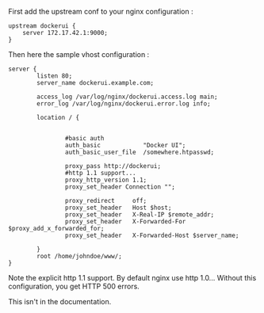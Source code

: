 First add the upstream conf to your nginx configuration :
```
upstream dockerui {
    server 172.17.42.1:9000;
}
```

Then here the sample vhost configuration : 

```
server {
        listen 80;
        server_name dockerui.example.com;

        access_log /var/log/nginx/dockerui.access.log main;
        error_log /var/log/nginx/dockerui.error.log info;

        location / {
 

                #basic auth
                auth_basic            "Docker UI";
                auth_basic_user_file  /somewhere.htpasswd;

                proxy_pass http://dockerui;
                #http 1.1 support...
                proxy_http_version 1.1;
                proxy_set_header Connection "";

                proxy_redirect     off;
                proxy_set_header   Host $host;
                proxy_set_header   X-Real-IP $remote_addr;
                proxy_set_header   X-Forwarded-For $proxy_add_x_forwarded_for;
                proxy_set_header   X-Forwarded-Host $server_name;

        }
        root /home/johndoe/www/;
}

```

Note the explicit http 1.1 support. By default nginx use http 1.0...
Without this configuration, you get HTTP 500 errors.

This isn't in the documentation.
